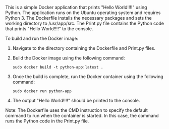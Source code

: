 This is a simple Docker application that prints "Hello World!!!!" using Python. The application runs on the Ubuntu operating system and requires Python 3. The Dockerfile installs the necessary packages and sets the working directory to /usr/app/src. The Print.py file contains the Python code that prints "Hello World!!!!" to the console.

To build and run the Docker image:

1.  Navigate to the directory containing the Dockerfile and Print.py files.
2.  Build the Docker image using the following command:

        sudo docker build -t python-app:latest .

3.  Once the build is complete, run the Docker container using the following command:

        sudo docker run python-app

4.  The output "Hello World!!!!" should be printed to the console.

Note: The Dockerfile uses the CMD instruction to specify the default command to run when the container is started. In this case, the command runs the Python code in the Print.py file.
